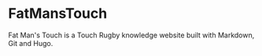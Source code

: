 # FatMansTouch

Fat Man's Touch is a Touch Rugby knowledge website built with Markdown, Git and Hugo.

